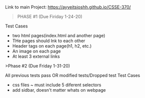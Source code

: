 Link to main Project: https://ayyeitsjoshh.github.io/CSSE-370/
>PHASE #1 (Due Firiday 1-24-20)

  Test Cases
  - two html pages(index.html and another page)
  - THe pages should lnk to each other
  - Header tags on each page(h1, h2, etc.)
  - An image on each page
  - At least 3 external links
  <Notes>
>Phase #2  (Due Friday 1-31-20)
  
  All previous tests pass OR modified tests/Dropped test
  Test Cases
  -  css files
      ~ must include 5 diferent selectors
  - add sidbar, doesn't matter whats on webpage
  <Notes>
